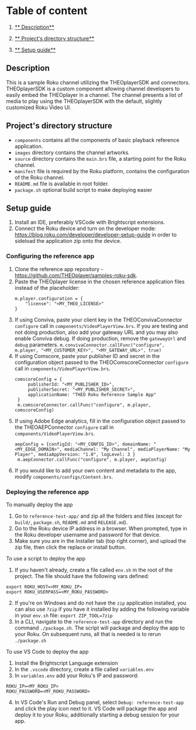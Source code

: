 # Table of content

1. [** Description**](#description)

2. [** Project's directory structure**](#projects-directory-structure)

3. [** Setup guide**](#setup-guide)

## Description

This is a sample Roku channel utilizing the THEOplayerSDK and connectors.
THEOplayerSDK is a custom component allowing channel developers to easily embed the THEOplayer in a channel.
The channel presents a list of media to play using the THEOplayerSDK with the default, slightly customized Roku Video UI.

## Project's directory structure

- `components` contains all the components of basic playback reference application.
- `images` directory contains the channel artworks.
- `source` directory contains the `main.brs` file, a starting point for the Roku channel.
- `manifest` file is required by the Roku platform, contains the configuration of the Roku channel.
- `README.md` file is available in root folder.
- `package.sh` optional build script to make deploying easier

## Setup guide

1. Install an IDE, preferably VSCode with Brightscript extensions.
2. Connect the Roku device and turn on the developer mode: https://blog.roku.com/developer/developer-setup-guide in order to sideload the application zip onto the device.

### Configuring the reference app

1. Clone the reference app repository - https://github.com/THEOplayer/samples-roku-sdk.
1. Paste the THEOplayer license in the chosen reference application files instead of the placeholder:
   ```brightscript
   m.player.configuration = {
       "license": "<MY_THEO_LICENSE>"
   }
   ```
1. If using Conviva, paste your client key in the THEOConvivaConnector `configure` call in `components/VideoPlayerView.brs`. If you are testing and not doing production, also add your gateway URL and you may also enable Conviva debug. If doing production, remove the `gatewayUrl` and `debug` parameters.
   `m.convivaConnector.callFunc("configure", m.player, "<MY_CUSTOMER_KEY>", "<MY_GATEWAY_URL>", true)`
1. If using Comscore, paste your publisher ID and secret in the configuration object passed to the THEOComscoreConnector `configure` call in `components/VideoPlayerView.brs`.
   ```brightscript
   comscoreConfig = {
        publisherId: "<MY_PUBLISHER_ID>",
        publisherSecret: "<MY_PUBLISHER_SECRET>",
        applicationName: "THEO Roku Reference Sample App"
    }
    m.comscoreConnector.callFunc("configure", m.player, comscoreConfig)
   ```
1. If using Adobe Edge analytics, fill in the configuration object passed to the THEOAEPConnector `configure` call in `components/VideoPlayerView.brs`.
   ```brightscript
   aepConfig = {configId: "<MY_CONFIG_ID>", domainName: "<MY_EDGE_DOMAIN>", mediaChannel: "My Channel", mediaPlayerName: "My Player", mediaAppVersion: "1.0", logLevel: 3 }
    m.aepConnector.callFunc("configure", m.player, aepConfig)
   ```
1. If you would like to add your own content and metadata to the app, modify `components/configs/Content.brs`.

### Deploying the reference app

To manually deploy the app

1. Go to `reference-test-app/` and zip all the folders and files (except for `build/`, `package.sh`, `README.md` and `RELEASE.md`).
1. Go to the Roku device IP address in a browser. When prompted, type in the Roku developer username and password for that device.
1. Make sure you are in the Installer tab (top right corner), and upload the zip file, then click the replace or install button.

To use a script to deploy the app

1. If you haven't already, create a file called `env.sh` in the root of the project. The file should have the following vars defined:

```shell
export ROKU_HOST=<MY_ROKU_IP>
export ROKU_USERPASS=<MY_ROKU_PASSWORD>
```

2. If you're on Windows and do not have the `zip` application installed, you can also use `7zip` if you have it installed by adding the following variable in your `env.sh` file:
   `export ZIP_TOOL=7zip`
3. In a CLI, navigate to the `reference-test-app` directory and run the command `./package.sh`. The script will package and deploy the app to your Roku. On subsequent runs, all that is needed is to rerun `./package.sh`

To use VS Code to deploy the app

1. Install the Brightscript Language extension
1. In the `.vscode` directory, create a file called `variables.env`
1. In `variables.env` add your Roku's IP and password:

```
ROKU_IP=<MY_ROKU_IP>
ROKU_PASSWORD=<MY_ROKU_PASSWORD>
```

4. In VS Code's Run and Debug panel, select `Debug: reference-test-app` and click the play icon next to it. VS Code will package the app and deploy it to your Roku, additionally starting a debug session for your app.
